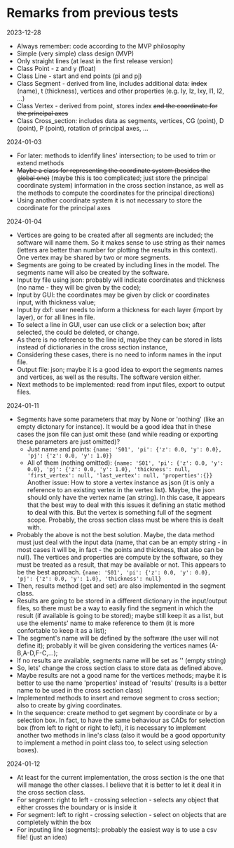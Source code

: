 # Remarks from previous tests

2023-12-28

- Always remember: code according to the MVP philosophy
- Simple (very simple) class design (MVP)
- Only straight lines (at least in the first release version)
- Class Point - z and y (float)
- Class Line - start and end points (pi and pj)
- Class Segment - derived from line, includes additional data: ~~index~~ (name), t (thickness), vertices and other properties (e.g. Iy, Iz, Ixy, I1, I2, ...)
- Class Vertex - derived from point, stores index ~~and the coordinate for the principal axes~~
- Class Cross_section: includes data as segments, vertices, CG (point), D (point), P (point), rotation of principal axes, ...

2024-01-03

 - For later: methods to idenfify lines' intersection; to be used to trim or extend methods
 - ~~Maybe a class for representing the coordinate system (besides the global one)~~ (maybe this is too complicated; just store the principal coordinate system) information in the cross section instance, as well as the methods to compute the coordinates for the principal directions)
 - Using another coordinate system it is not necessary to store the coordinate for the principal axes

2024-01-04

 - Vertices are going to be created after all segments are included; the software will name them. So it makes sense to use string as their names (letters are better than number for plotting the results in this context). One vertex may be shared by two or more segments.
 - Segments are going to be created by including lines in the model. The segments name will also be created by the software.
 - Input by file using json: probably will indicate coordinates and thickness (no name - they will be given by the code);
 - Input by GUI: the coordinates may be given by click or coordinates input, with thickness value;
 - Input by dxf: user needs to inform a thickness for each layer (import by layer), or for all lines in file.
 - To select a line in GUI, user can use click or a selection box; after selected, the could be deleted, or change.
 - As there is no reference to the line id, maybe they can be stored in lists instead of dictionaries in the cross section instance,
 - Considering these cases, there is no need to inform names in the input file.
 - Output file: json; maybe it is a good idea to export the segments names and vertices, as well as the results. The software version either.
 - Next methods to be implemented: read from input files, export to output files.
  
2024-01-11

 - Segments have some parameters that may by None or 'nothing' (like an empty dictonary for instance). It would be a good idea that in these cases the json file can just omit these (and while reading or exporting these parameters are just omitted)?
   - Just name and points:
    ```{name: 'S01', 'pi': {'z': 0.0, 'y': 0.0}, 'pj': {'z': 0.0, 'y': 1.0}} ```
   - All of them (nothing omitted):
    ```{name: 'S01', 'pi': {'z': 0.0, 'y': 0.0}, 'pj': {'z': 0.0, 'y': 1.0}, 'thickness': null, 'first_vertex': null, 'last_vertex': null, 'properties':{}}```
   Another issue: How to store a vertex instance as json (it is only a reference to an existing vertex in the vertex list). Maybe, the json should only have the vertex name (an string). In this case, it appears that the best way to deal with this issues it defining an static method to deal with this. But the vertex is something full of the segment scope. Probably, the cross section class must be where this is dealt with.
 - Probably the above is not the best solution. Maybe, the data method must just deal with the input data (name, that can be an empty string - in  most cases it will be, in fact - the points and thickness, that also can be null). The vertices and properties are compute by the software, so they must be treated as a result, that may be available or not. This appears to be the best approach.
    ```{name: 'S01', 'pi': {'z': 0.0, 'y': 0.0}, 'pj': {'z': 0.0, 'y': 1.0}, 'thickness': null} ```
 - Then, results method (get and set) are also implemented in the segment class.
 - Results are going to be stored in a different dictionary in the input/output files, so there must be a way to easily find the segment in which the result (if available is going to be stored); maybe still keep it as a list, but use the elements' name to make reference to them (it is more confortable to keep it as a list);
 - The segment's name will be defined by the software (the user will not define it); probably it will be given considering the vertices names (A-B,A-D,F-C,...);
 - If no results are available, segments name will be set as '' (empty string)
 - So, lets' change the cross section class to store data as defined above.
 - Maybe results are not a good name for the vertices methods; maybe it is better to use the name 'properties' instead of 'results' (results is a better name to be used in the cross section class)
 - Implemented methods to insert and remove segment to cross section; also to create by giving coordinates.
 - In the sequence: create method to get segment by coordinate or by a selection box. In fact, to have the same behaviour as CADs for selection box (from left to right or right to left), it is necessary to implement another two methods in line's class (also it would be a good opportunity to implement a method in point class too, to select using selection boxes).
  
2024-01-12

 - At least for the current implementation, the cross section is the one that will manage the other classes. I believe that it is better to let it deal it in the cross section class.
 - For segment: right to left - crossing selection - selects any object that either crosses the boundary or is inside it
 - For segment: left to right - crossing selection - select on objects that are completely within the box
 - For inputing line (segments): probably the easiest way is to use a csv file! (just an idea)